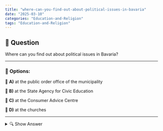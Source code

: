 ```yaml
---
title: "where-can-you-find-out-about-political-issues-in-bavaria"
date: "2025-03-10"
categories: "Education-and-Religion"
tags: "Education-and-Religion"
---
```


## 📌 **Question**

Where can you find out about political issues in Bavaria?



---

### 📝 **Options:**

🔘 **A)** at the public order office of the municipality

🔘 **B)** at the State Agency for Civic Education

🔘 **C)** at the Consumer Advice Centre

🔘 **D)** at the churches

---

<details>
  <summary>🔍 Show Answer</summary>

  <p>
💡  <b>Correct Answer:</b>  b
  </p>
  <p>
    📖<b>Explanation:</b>
    To find out about political topics in Bavaria, citizens can use various contact points. The **State Agency for Civic Education** offers extensive materials and events on political education. Local authorities such as the **Public Order Office of the Municipality** provide information on municipal affairs and local politics. The **Consumer Advice Centre** provides information on consumer policy topics and legal issues. In addition, **churches** are often involved in social and ethical discussions that touch on political aspects. These institutions support citizens in acquiring in-depth knowledge of political processes and decisions in Bavaria.
  </p>
</details>
